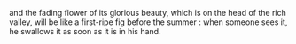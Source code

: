 and the fading flower of its glorious beauty, which is on the head of the rich valley, will be like a first-ripe fig before the summer : when someone sees it, he swallows it as soon as it is in his hand.
